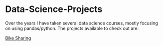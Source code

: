 # Data-Science-Projects

Over the years I have taken several data science courses, mostly focusing on using pandas/python. The projects available to check out are:

[Bike Sharing](https://github.com/mattieholtzer/Data-Science-Projects/blob/master/Bike%20Sharing/bike_sharing.ipynb)
